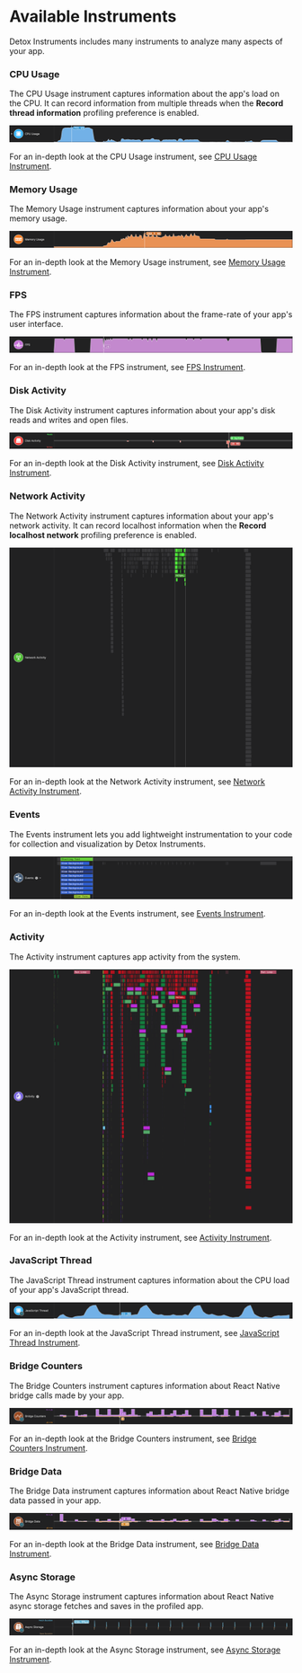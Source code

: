 # Available Instruments

Detox Instruments includes many instruments to analyze many aspects of your app.

### CPU Usage

The CPU Usage instrument captures information about the app's load on the CPU. It can record information from multiple threads when the **Record thread information** profiling preference is enabled.

![CPU Usage](Resources/Instrument_CPUUsage.png "CPU Usage")

For an in-depth look at the CPU Usage instrument, see [CPU Usage Instrument](Instrument_CPUUsage.md).

### Memory Usage

The Memory Usage instrument captures information about your app's memory usage.

![Memory Usage](Resources/Instrument_MemoryUsage.png "Memory Usage")

For an in-depth look at the Memory Usage instrument, see [Memory Usage Instrument](Instrument_MemoryUsage.md).

### FPS

The FPS instrument captures information about the frame-rate of your app's user interface.

![FPS](Resources/Instrument_FPS.png "FPS")

For an in-depth look at the FPS instrument, see [FPS Instrument](Instrument_FPS.md).

### Disk Activity

The Disk Activity instrument captures information about your app's disk reads and writes and open files.

![Disk Activity](Resources/Instrument_DiskActivity.png "Disk Activity")

For an in-depth look at the Disk Activity instrument, see [Disk Activity Instrument](Instrument_DiskActivity.md).

### Network Activity

The Network Activity instrument captures information about your app's network activity. It can record localhost information when the **Record localhost network** profiling preference is enabled.

![Network Activity](Resources/Instrument_NetworkActivity.png "Network Activity")

For an in-depth look at the Network Activity instrument, see [Network Activity Instrument](Instrument_NetworkActivity.md).

### Events

The Events instrument lets you add lightweight instrumentation to your code for collection and visualization by Detox Instruments.

![Events](Resources/Instrument_Events.png "Events")

For an in-depth look at the Events instrument, see [Events Instrument](Instrument_Events.md).

### Activity

The Activity instrument captures app activity from the system.

![Activity](Resources/Instrument_Activity.png "Activity")

For an in-depth look at the Activity instrument, see [Activity Instrument](Instrument_Activity.md).

### JavaScript Thread

The JavaScript Thread instrument captures information about the CPU load of your app's JavaScript thread.

![JavaScript Thread](Resources/Instrument_RNJSThread.png "JavaScript Thread")

For an in-depth look at the JavaScript Thread instrument, see [JavaScript Thread Instrument](Instrument_JavaScriptThread.md).

### Bridge Counters

The Bridge Counters instrument captures information about React Native bridge calls made by your app.

![Bridge Counters](Resources/Instrument_RNBridgeCounters.png "Bridge Counters")

For an in-depth look at the Bridge Counters instrument, see [Bridge Counters Instrument](Instrument_BridgeCounters.md).

### Bridge Data

The Bridge Data instrument captures information about React Native bridge data passed in your app.

![Bridge Data](Resources/Instrument_RNBridgeData.png "Bridge Data")

For an in-depth look at the Bridge Data instrument, see [Bridge Data Instrument](Instrument_BridgeData.md).

### Async Storage

The Async Storage instrument captures information about React Native async storage fetches and saves in the profiled app.

![Async Storage](Resources/Instrument_RNAsyncStorage.png "Async Storage")

For an in-depth look at the Async Storage instrument, see [Async Storage Instrument](Instrument_AsyncStorage.md).